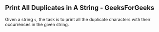 ## Print All Duplicates in A String - GeeksForGeeks

Given a string <code>s</code>, the task is to print all the duplicate characters with their occurrences in the given string.